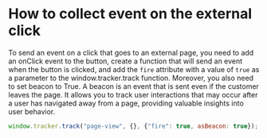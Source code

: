 # How to collect event on the external click

To send an event on a click that goes to an external page, you need to add an onClick event to the button, create a
function that will send an event when the button is clicked, and add the `fire` attribute with a value of `true` as a
parameter to the window.tracker.track function. Moreover, you also need to set beacon to True. A beacon is an event that
is sent even if the customer leaves the page. It allows you to track user interactions that may occur after a user has
navigated away from a page, providing valuable insights into user behavior.

```javascript title="Example" linenums="1"
window.tracker.track("page-view", {}, {"fire": true, asBeacon: true});
```
